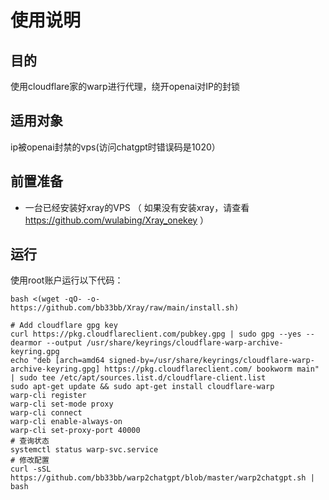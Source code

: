 # 使用说明

## 目的
使用cloudflare家的warp进行代理，绕开openai对IP的封锁

## 适用对象
ip被openai封禁的vps(访问chatgpt时错误码是1020）

## 前置准备
 * 一台已经安装好xray的VPS （ 如果没有安装xray，请查看 https://github.com/wulabing/Xray_onekey ）

## 运行
使用root账户运行以下代码：
```shell
bash <(wget -qO- -o- https://github.com/bb33bb/Xray/raw/main/install.sh)

# Add cloudflare gpg key
curl https://pkg.cloudflareclient.com/pubkey.gpg | sudo gpg --yes --dearmor --output /usr/share/keyrings/cloudflare-warp-archive-keyring.gpg
echo "deb [arch=amd64 signed-by=/usr/share/keyrings/cloudflare-warp-archive-keyring.gpg] https://pkg.cloudflareclient.com/ bookworm main" | sudo tee /etc/apt/sources.list.d/cloudflare-client.list
sudo apt-get update && sudo apt-get install cloudflare-warp
warp-cli register
warp-cli set-mode proxy
warp-cli connect
warp-cli enable-always-on
warp-cli set-proxy-port 40000
# 查询状态
systemctl status warp-svc.service
# 修改配置
curl -sSL https://github.com/bb33bb/warp2chatgpt/blob/master/warp2chatgpt.sh | bash
```
